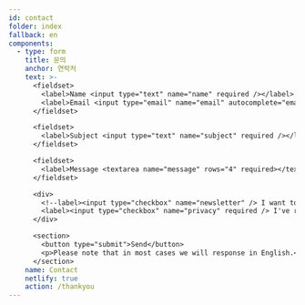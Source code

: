 ```yaml
---
id: contact
folder: index
fallback: en
components:
  - type: form
    title: 문의
    anchor: 연락처
    text: >-
      <fieldset>
        <label>Name <input type="text" name="name" required /></label>   
        <label>Email <input type="email" name="email" autocomplete="email" required /></label>
      </fieldset>

      <fieldset>
        <label>Subject <input type="text" name="subject" required /></label>
      </fieldset>

      <fieldset>
        <label>Message <textarea name="message" rows="4" required></textarea></label>
      </fieldset>

      <div>
        <!--label><input type="checkbox" name="newsletter" /> I want to subscribe to the newsletter</label><br><br-->
        <label><input type="checkbox" name="privacy" required /> I've read and accepted the <a href="en/legal/privacy-policy" target="_blank">privacy policy</a>.</label><br><br>
      </div>

      <section>
        <button type="submit">Send</button>
        <p>Please note that in most cases we will response in English.</p>
      </section>
    name: Contact
    netlify: true
    action: /thankyou
---
```

